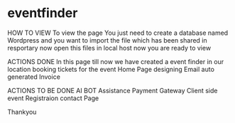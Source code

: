 # eventfinder

HOW TO VIEW
To view the page
You just need to create a database named Wordpress and you want to import the file which has been shared in resportary
now open this files in local host 
now you are ready to view

ACTIONS DONE
In this page till now we have created a event finder in our location 
booking tickets for the event
Home Page designing
Email auto generated Invoice

ACTIONS TO BE DONE
AI BOT Assistance
Payment Gateway
Client side event Registraion
contact Page

Thankyou   

